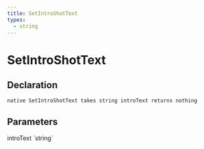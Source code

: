 ```yaml
---
title: SetIntroShotText
types:
  - string
---
```


# SetIntroShotText

## Declaration

```
native SetIntroShotText takes string introText returns nothing
```

## Parameters
<dl>
  <dt>introText `string`</dt>
  <dd></dd>
</dl>